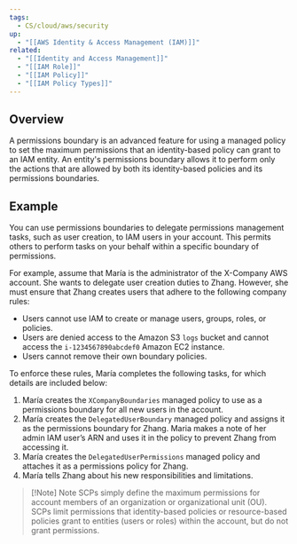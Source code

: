 ```yaml
---
tags:
  - CS/cloud/aws/security
up:
  - "[[AWS Identity & Access Management (IAM)]]"
related:
  - "[[Identity and Access Management]]"
  - "[[IAM Role]]"
  - "[[IAM Policy]]"
  - "[[IAM Policy Types]]"
---
```

## Overview

A permissions boundary is an advanced feature for using a managed policy to set the maximum permissions that an identity-based policy can grant to an IAM entity. An entity's permissions boundary allows it to perform only the actions that are allowed by both its identity-based policies and its permissions boundaries.

## Example

You can use permissions boundaries to delegate permissions management tasks, such as user creation, to IAM users in your account. This permits others to perform tasks on your behalf within a specific boundary of permissions.

For example, assume that María is the administrator of the X-Company AWS account. She wants to delegate user creation duties to Zhang. However, she must ensure that Zhang creates users that adhere to the following company rules:

- Users cannot use IAM to create or manage users, groups, roles, or policies.
- Users are denied access to the Amazon S3 `logs` bucket and cannot access the `i-1234567890abcdef0` Amazon EC2 instance.
- Users cannot remove their own boundary policies.

To enforce these rules, María completes the following tasks, for which details are included below:

1. María creates the `XCompanyBoundaries` managed policy to use as a permissions boundary for all new users in the account.
2. María creates the `DelegatedUserBoundary` managed policy and assigns it as the permissions boundary for Zhang. Maria makes a note of her admin IAM user’s ARN and uses it in the policy to prevent Zhang from accessing it.
3. María creates the `DelegatedUserPermissions` managed policy and attaches it as a permissions policy for Zhang.
4. María tells Zhang about his new responsibilities and limitations.


> [!Note] Note
> SCPs simply define the maximum permissions for account members of an organization or organizational unit (OU). SCPs limit permissions that identity-based policies or resource-based policies grant to entities (users or roles) within the account, but do not grant permissions.
